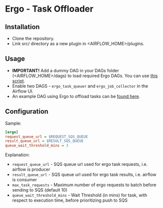 # Ergo - Task Offloader

## Installation

- Clone the repository.
- Link src/ directory as a new plugin in <AIRFLOW_HOME>/plugins.

## Usage

- **IMPORTANT!** Add a dummy DAG in your DAGs folder (<AIRFLOW_HOME>/dags) to load required Ergo DAGs. You can use [this script](sample/dags/dag_ergo.py).
- Enable two DAGS - `ergo_task_queuer` and `ergo_job_collector` in the Airflow UI.
- An example DAG using Ergo to offload tasks can be [found here](sample/dags/example.py).

## Configuration

Sample:

```ini
[ergo]
request_queue_url = $REQUEST_SQS_QUEUE
result_queue_url = $RESULT_SQS_QUEUE
queue_wait_threshold_mins = 3
```

Explanation:

- `request_queue_url` - SQS queue url used for ergo task requests, i.e. airflow is producer
- `result_queue_url` - SQS queue url used for ergo task results, i.e. airflow is consumer
- `max_task_requests` - Maximum number of ergo requests to batch before sending to SQS (default 10)
- `queue_wait_threshold_mins` - Wait Threshold (in mins) for task, with respect to execution time, before prioritizing push to SQS
